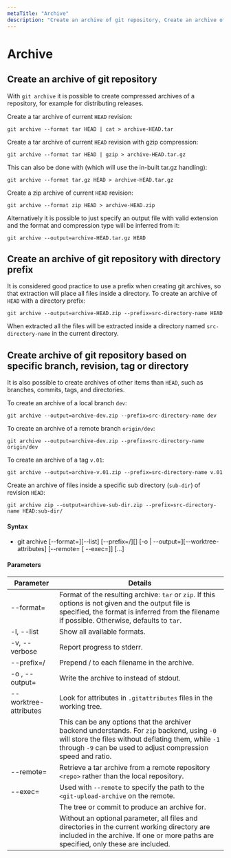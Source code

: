 ```yaml
---
metaTitle: "Archive"
description: "Create an archive of git repository, Create an archive of git repository with directory prefix, Create archive of git repository based on specific branch, revision, tag or directory"
---
```


# Archive

## Create an archive of git repository

With `git archive` it is possible to create compressed archives of a repository, for example for distributing releases.

Create a tar archive of current `HEAD` revision:

```git
git archive --format tar HEAD | cat > archive-HEAD.tar

```

Create a tar archive of current `HEAD` revision with gzip compression:

```git
git archive --format tar HEAD | gzip > archive-HEAD.tar.gz

```

This can also be done with (which will use the in-built tar.gz handling):

```git
git archive --format tar.gz HEAD > archive-HEAD.tar.gz

```

Create a zip archive of current `HEAD` revision:

```git
git archive --format zip HEAD > archive-HEAD.zip

```

Alternatively it is possible to just specify an output file with valid extension and the format and compression type will be inferred from it:

```git
git archive --output=archive-HEAD.tar.gz HEAD

```

## Create an archive of git repository with directory prefix

It is considered good practice to use a prefix when creating git archives, so that extraction will place all files inside a directory. To create an archive of `HEAD` with a directory prefix:

```git
git archive --output=archive-HEAD.zip --prefix=src-directory-name HEAD

```

When extracted all the files will be extracted inside a directory named `src-directory-name` in the current directory.

## Create archive of git repository based on specific branch, revision, tag or directory

It is also possible to create archives of other items than `HEAD`, such as branches, commits, tags, and directories.

To create an archive of a local branch `dev`:

```git
git archive --output=archive-dev.zip --prefix=src-directory-name dev

```

To create an archive of a remote branch `origin/dev`:

```git
git archive --output=archive-dev.zip --prefix=src-directory-name origin/dev

```

To create an archive of a tag `v.01`:

```git
git archive --output=archive-v.01.zip --prefix=src-directory-name v.01

```

Create an archive of files inside a specific sub directory (`sub-dir`) of revision `HEAD`:

```git
git archive zip --output=archive-sub-dir.zip --prefix=src-directory-name HEAD:sub-dir/

```

#### Syntax

- git archive [--format=<fmt>][--list] [--prefix=<prefix>/][<extra>] [-o <file> | --output=<file>][--worktree-attributes] [--remote=<repo> [ --exec=<git-upload-archive>]] <tree-ish> [<path>...]

#### Parameters

| Parameter                   | Details                                                                                                                                                                                                              |
| --------------------------- | -------------------------------------------------------------------------------------------------------------------------------------------------------------------------------------------------------------------- |
| --format=<fmt>              | Format of the resulting archive: `tar` or `zip`. If this options is not given and the output file is specified, the format is inferred from the filename if possible. Otherwise, defaults to `tar`.                  |
| -l, --list                  | Show all available formats.                                                                                                                                                                                          |
| -v, --verbose               | Report progress to stderr.                                                                                                                                                                                           |
| --prefix=<prefix>/          | Prepend <prefix>/ to each filename in the archive.                                                                                                                                                                   |
| -o <file>, --output=<file>  | Write the archive to <file> instead of stdout.                                                                                                                                                                       |
| --worktree-attributes       | Look for attributes in `.gitattributes` files in the working tree.                                                                                                                                                   |
| <extra>                     | This can be any options that the archiver backend understands. For `zip` backend, using `-0` will store the files without deflating them, while `-1` through `-9` can be used to adjust compression speed and ratio. |
| --remote=<repo>             | Retrieve a tar archive from a remote repository `<repo>` rather than the local repository.                                                                                                                           |
| --exec=<git-upload-archive> | Used with `--remote` to specify the path to the `<git-upload-archive` on the remote.                                                                                                                                 |
| <tree-ish>                  | The tree or commit to produce an archive for.                                                                                                                                                                        |
| <path>                      | Without an optional parameter, all files and directories in the current working directory are included in the archive. If one or more paths are specified, only these are included.                                  |

